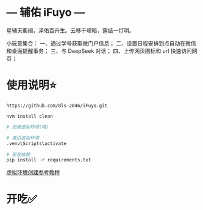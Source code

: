 # — 辅佑 iFuyo —
星辅天衢阔，泽佑百卉生。云移千嶂暗，露结一灯明。

小玩意集合：
一、通过学号获取微门户信息；
二、设置日程安排到点自动在微信和桌面提醒事务；
三、与 DeepSeek 对话；
四、上传网页图标和 url 快速访问网页；

# 使用说明⭐

```maven
https://github.com/Bls-2046/iFuyo.git
```

```maven
nvm install clean
```

```python
# 创建虚拟环境(略)

# 激活虚拟环境
.venv\Scripts\activate

# 安装依赖
pip install -r requirements.txt
```
[虚拟环境创建参考教程](https://blog.csdn.net/qq_42951560/article/details/124224972)
# 开吃✅